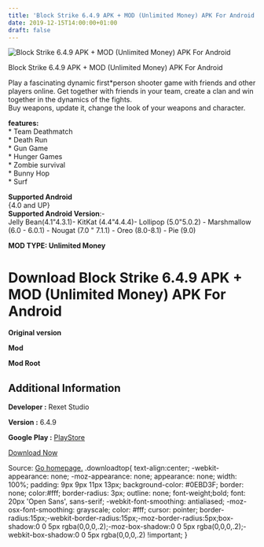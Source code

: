 ```yaml
---
title: 'Block Strike 6.4.9 APK + MOD (Unlimited Money) APK For Android'
date: 2019-12-15T14:00:00+01:00
draft: false
---
```


![Block Strike 6.4.9 APK + MOD (Unlimited Money) APK For Android](https://i1.wp.com/apkhome.net/wp-content/uploads/2019/11/Block-Strike-2.png "Block Strike 6.4.9 APK + MOD (Unlimited Money) APK For Android")

  

Block Strike 6.4.9 APK + MOD (Unlimited Money) APK For Android

Play a fascinating dynamic first\*person shooter game with friends and other players online. Get together with friends in your team, create a clan and win together in the dynamics of the fights.  
Buy weapons, update it, change the look of your weapons and character.

**features:**  
\* Team Deathmatch  
\* Death Run  
\* Gun Game  
\* Hunger Games  
\* Zombie survival  
\* Bunny Hop  
\* Surf

**Supported Android**  
{4.0 and UP}  
**Supported Android Version**:-  
Jelly Bean(4.1"4.3.1)- KitKat (4.4"4.4.4)- Lollipop (5.0"5.0.2) - Marshmallow (6.0 - 6.0.1) - Nougat (7.0 " 7.1.1) - Oreo (8.0-8.1) - Pie (9.0)

**MOD TYPE: Unlimited Money**

Download Block Strike 6.4.9 APK + MOD (Unlimited Money) APK For Android
=======================================================================

**Original version**

**Mod**

**Mod Root**

Additional Information
----------------------

**Developer :** Rexet Studio

**Version :** 6.4.9

**Google Play :** [PlayStore](https://play.google.com/store/apps/details?id=com.rexetstudio.blockstrike)

  

[Download Now](https://store4app.co/post/block-strike-6-4-9-apk-mod-unlimited-money-apk-for-android_1574700503)

  
Source: [Go homepage.](https://store4app.co/post/block-strike-6-4-9-apk-mod-unlimited-money-apk-for-android_1574700503) .downloadtop{ text-align:center; -webkit-appearance: none; -moz-appearance: none; appearance: none; width: 100%; padding: 9px 9px 11px 13px; background-color: #0EBD3F; border: none; color:#fff; border-radius: 3px; outline: none; font-weight;bold; font: 20px 'Open Sans', sans-serif; -webkit-font-smoothing: antialiased; -moz-osx-font-smoothing: grayscale; color: #fff; cursor: pointer; border-radius:15px;-webkit-border-radius:15px;-moz-border-radius:5px;box-shadow:0 0 5px rgba(0,0,0,.2);-moz-box-shadow:0 0 5px rgba(0,0,0,.2);-webkit-box-shadow:0 0 5px rgba(0,0,0,.2) !important; }